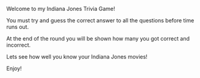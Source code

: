 Welcome to my Indiana Jones Trivia Game! 

You must try and guess the correct answer to all the questions before time runs out. 

At the end of the round you will be shown how many you got correct and incorrect. 

Lets see how well you know your Indiana Jones movies! 

Enjoy! 